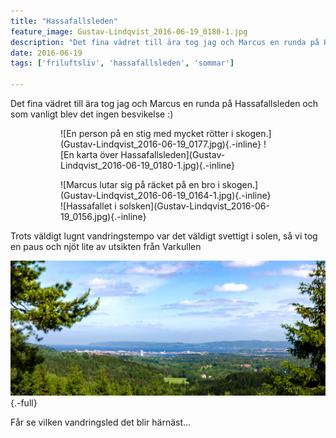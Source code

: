 ```yaml
---
title: "Hassafallsleden"
feature_image: Gustav-Lindqvist_2016-06-19_0180-1.jpg
description: "Det fina vädret till ära tog jag och Marcus en runda på Hassafallsleden och som vanligt blev det ingen besvikelse :)"
date: 2016-06-19
tags: ['friluftsliv', 'hassafallsleden', 'sommar']

---
```


Det fina vädret till ära tog jag och Marcus en runda på Hassafallsleden och som vanligt blev det ingen besvikelse :)

<figure class="gallery -wide">
	<figure class="gallery-row -no-wrap">
		![En person på en stig med mycket rötter i skogen.](Gustav-Lindqvist_2016-06-19_0177.jpg){.-inline}
		![En karta över Hassafallsleden](Gustav-Lindqvist_2016-06-19_0180-1.jpg){.-inline}
	</figure>
	<figure class="gallery-row -no-wrap">
		![Marcus lutar sig på räcket på en bro i skogen.](Gustav-Lindqvist_2016-06-19_0164-1.jpg){.-inline}
		![Hassafallet i solsken](Gustav-Lindqvist_2016-06-19_0156.jpg){.-inline}
	</figure>
</figure>

Trots väldigt lugnt vandringstempo var det väldigt svettigt i solen, så vi tog en paus och njöt lite av utsikten från Varkullen

![Utsikt över Jönköping sett från Varkullen](Gustav-Lindqvist_2016-06-19_0181-Pano.jpg){.-full}

Får se vilken vandringsled det blir härnäst...
